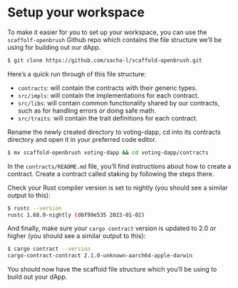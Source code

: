 # Setup your workspace

To make it easier for you to set up your workspace, you can use the `scaffolf-openbrush` Github repo which contains the file structure we’ll be using for building out our dApp. 

```bash
$ git clone https://github.com/sacha-l/scaffold-openbrush.git
```

Here’s a quick run through of this file structure:

- `contracts`: will contain the contracts with their generic types.
- `src/impls`: will contain the implementations for each contract.
- `src/libs`: will contain common functionality shared by our contracts, such as for handling errors or doing safe math.
- `src/traits`: will contain the trait definitions for each contract.

Rename the newly created directory to voting-dapp, cd into its contracts directory and open it in your preferred code editor.

```bash
$ mv scaffold-openbrush voting-dapp && cd voting-dapp/contracts
```

In the `contracts/README.md` file, you’ll find instructions about how to create a contract. Create a contract called staking by following the steps there.

Check your Rust compiler version is set to nightly (you should see a similar output to this):

```bash
$ rustc --version
rustc 1.68.0-nightly (d6f99e535 2023-01-02)
```

And finally, make sure your `cargo contract` version is updated to 2.0 or higher (you should see a similar output to this):

```bash
$ cargo contract --version
cargo-contract-contract 2.1.0-unknown-aarch64-apple-darwin
```

You should now have the scaffold file structure which you’ll be using to build out your dApp.